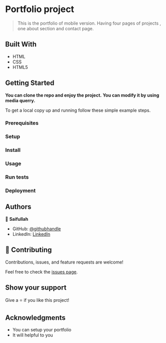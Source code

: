 # Portfolio project

> This is the portfolio of mobile version. Having four pages of projects , one about section and contact page.

## Built With

- HTML
- CSS
- HTML5

## Getting Started

**You can clone the repo and enjoy the project.**
**You can modify it by using media querry.**

To get a local copy up and running follow these simple example steps.

### Prerequisites

### Setup

### Install

### Usage

### Run tests

### Deployment

## Authors

👤 **Saifullah**

- GitHub: [@githubhandle](https://github.com/saifullah767)
- LinkedIn: [LinkedIn](https://www.linkedin.com/in/saifullah-khan-b0637b169)

## 🤝 Contributing

Contributions, issues, and feature requests are welcome!

Feel free to check the [issues page](../../issues/).

## Show your support

Give a ⭐️ if you like this project!

## Acknowledgments

- You can setup your portfolio
- It will helpful to you

